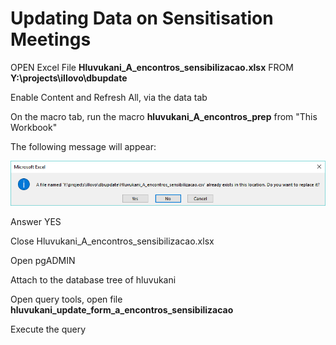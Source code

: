 # Updating Data on Sensitisation Meetings

OPEN Excel File **Hluvukani\_A\_encontros\_sensibilizacao.xlsx** FROM **Y:\projects\illovo\dbupdate**

Enable Content and Refresh All, via the data tab

On the macro tab, run the macro **hluvukani\_A\_encontros\_prep** from "This Workbook"

The following message will appear:

![](/assets/sens_update_warn.png)

Answer YES

Close Hluvukani\_A\_encontros\_sensibilizacao.xlsx



Open pgADMIN


Attach to the database tree of hluvukani 

Open query tools, open file **hluvukani\_update\_form\_a\_encontros\_sensibilizacao**

Execute the query



